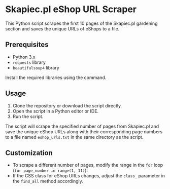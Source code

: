 Skapiec.pl eShop URL Scraper
=============================

This Python script scrapes the first 10 pages of the Skapiec.pl gardening section and saves the unique URLs of eShops to a file.

Prerequisites
-------------

- Python 3.x
- `requests` library
- `beautifulsoup4` library

Install the required libraries using the command.

Usage
-----

1. Clone the repository or download the script directly.
2. Open the script in a Python editor or IDE.
3. Run the script.

The script will scrape the specified number of pages from Skapiec.pl and save the unique eShop URLs along with their corresponding page numbers to a file named `eshop_urls.txt` in the same directory as the script.

Customization
-------------

- To scrape a different number of pages, modify the range in the `for` loop (`for page_number in range(1, 11)`).
- If the CSS class for eShop URLs changes, adjust the `class_` parameter in the `find_all` method accordingly.


